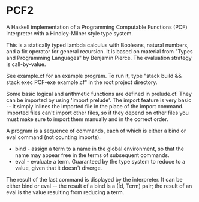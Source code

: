 # PCF2
A Haskell implementation of a Programming Computable Functions (PCF) interpreter with a Hindley-Milner style type system.

This is a statically typed lambda calculus with Booleans, natural numbers, and a fix operator for general recursion. It is based on material from "Types and Programming Languages" by Benjamin Pierce. The evaluation strategy is call-by-value.

See example.cf for an example program. To run it, type "stack build && stack exec PCF-exe example.cf" in the root project directory.

Some basic logical and arithmetic functions are defined in prelude.cf. They can be imported by using 'import prelude'. The import feature is very basic -- it simply inlines the imported file in the place of the import command. Imported files can't import other files, so if they depend on other files you must make sure to import them manually and in the correct order.

A program is a sequence of commands, each of which is either a bind or eval command (not counting imports).
* bind - assign a term to a name in the global environment, so that the name may appear free in the terms of subsequent commands.
* eval - evaluate a term. Guaranteed by the type system to reduce to a value, given that it doesn't diverge.

The result of the last command is displayed by the interpreter. It can be either bind or eval -- the result of a bind is a (Id, Term) pair; the result of an eval is the value resulting from reducing a term.
